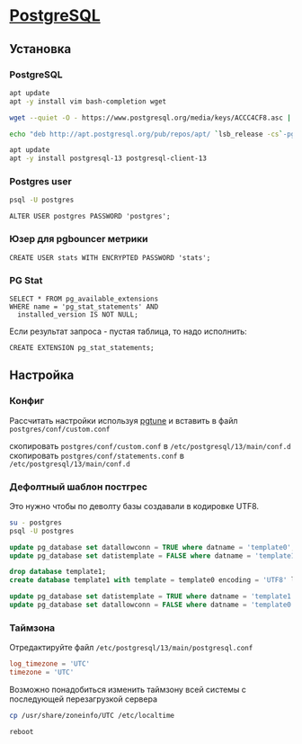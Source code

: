 # [PostgreSQL](https://github.com/postgres/postgres)

## Установка

### PostgreSQL

```bash
apt update
apt -y install vim bash-completion wget
```

```bash
wget --quiet -O - https://www.postgresql.org/media/keys/ACCC4CF8.asc | apt-key add -

echo "deb http://apt.postgresql.org/pub/repos/apt/ `lsb_release -cs`-pgdg main" | tee  /etc/apt/sources.list.d/pgdg.list
```

```bash
apt update
apt -y install postgresql-13 postgresql-client-13
```

### Postgres user

```bash
psql -U postgres
```

```psql
ALTER USER postgres PASSWORD 'postgres';
```

### Юзер для pgbouncer метрики

```psql
CREATE USER stats WITH ENCRYPTED PASSWORD 'stats';
```

### PG Stat

```psql
SELECT * FROM pg_available_extensions 
WHERE name = 'pg_stat_statements' AND 
  installed_version IS NOT NULL;
```

Если результат запроса - пустая таблица, то надо исполнить:

```psql
CREATE EXTENSION pg_stat_statements;
```

## Настройка

### Конфиг

Рассчитать настройки используя [pgtune](https://pgtune.leopard.in.ua/#/) и вставить в файл `postgres/conf/custom.conf`

скопировать `postgres/conf/custom.conf` в `/etc/postgresql/13/main/conf.d`
скопировать `postgres/conf/statements.conf` в `/etc/postgresql/13/main/conf.d`

### Дефолтный шаблон постгрес

Это нужно чтобы по деволту базы создавали в кодировке UTF8.

```bash
su - postgres
psql -U postgres
```

```sql
update pg_database set datallowconn = TRUE where datname = 'template0';
update pg_database set datistemplate = FALSE where datname = 'template1';

drop database template1;
create database template1 with template = template0 encoding = 'UTF8' lc_ctype = 'en_US.UTF-8' lc_collate = 'en_US.UTF-8';

update pg_database set datistemplate = TRUE where datname = 'template1';
update pg_database set datallowconn = FALSE where datname = 'template0';
```

### Таймзона

Отредактируйте файл `/etc/postgresql/13/main/postgresql.conf`

```conf
log_timezone = 'UTC'
timezone = 'UTC'
```

Возможно понадобиться изменить таймзону всей системы с последующей перезагрузкой сервера

```bash
cp /usr/share/zoneinfo/UTC /etc/localtime

reboot
```
